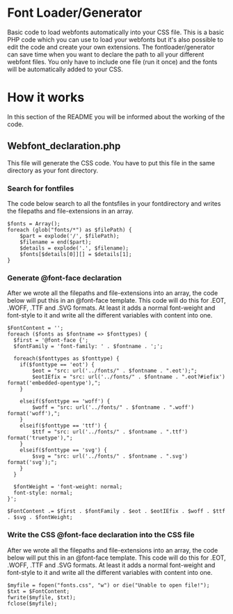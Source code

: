 # Font Loader/Generator
Basic code to load webfonts automatically into your CSS file. This is a basic PHP code which you can use to load your webfonts but it's also possible to edit the code and create your own extensions. The fontloader/generator can save time when you want to declare the path to all your different webfont files. You only have to include one file (run it once) and the fonts will be automatically added to your CSS.

# How it works
In this section of the README you will be informed about the working of the code.

<h2> Webfont_declaration.php </h2>
This file will generate the CSS code. You have to put this file in the same directory as your font directory. 

<h3> Search for fontfiles </h3>

The code below search to all the fontsfiles in your fontdirectory and writes the filepaths and file-extensions in an array.  
```
$fonts = Array();
foreach (glob("fonts/*") as $filePath) {
	$part = explode('/', $filePath);
    $filename = end($part);
    $details = explode('.', $filename);
    $fonts[$details[0]][] = $details[1];
}
```

<h3> Generate @font-face declaration </h3>

After we wrote all the filepaths and file-extensions into an array, the code below will put this in an @font-face template. This code will do this for .EOT, .WOFF, .TTF and .SVG formats. At least it adds a normal font-weight and font-style to it and write all the different variables with content into one.
```
$FontContent = '';
foreach ($fonts as $fontname => $fonttypes) {
  $first = '@font-face {';
  $fontFamily = 'font-family: ' . $fontname . ';';
  
  foreach($fonttypes as $fonttype) {
  	if($fonttype == 'eot') {
		$eot = "src: url('../fonts/" . $fontname . ".eot');";
		$eotIEfix = "src: url('../fonts/" . $fontname . ".eot?#iefix') format('embedded-opentype'),";	
	}
	
  	elseif($fonttype == 'woff') {
		$woff = "src: url('../fonts/" . $fontname . ".woff') format('woff'),";
  	}
	elseif($fonttype == 'ttf') {
  		$ttf = "src: url('../fonts/" . $fontname . ".ttf') format('truetype'),";
  	}
  	elseif($fonttype == 'svg') {
  		$svg = "src: url('../fonts/" . $fontname . ".svg') format('svg');";
  	} 
  }
  
  $fontWeight = 'font-weight: normal;
  font-style: normal;
}';

$FontContent .= $first . $fontFamily . $eot . $eotIEfix . $woff . $ttf . $svg . $fontWeight;

```

<h3> Write the CSS @font-face declaration into the CSS file </h3>

After we wrote all the filepaths and file-extensions into an array, the code below will put this in an @font-face template. This code will do this for .EOT, .WOFF, .TTF and .SVG formats. At least it adds a normal font-weight and font-style to it and write all the different variables with content into one.

```
$myfile = fopen("fonts.css", "w") or die("Unable to open file!");
$txt = $FontContent;
fwrite($myfile, $txt);
fclose($myfile);
```




